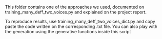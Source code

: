 This folder contains one of the approaches we used, documented on training_many_deff_two_voices.py and explained on the project report.

To reproduce results, use training_many_deff_two_voices_dict.py and copy paste the code written on the corresponding .txt file. You can also play with the generation using the generative functions inside this script